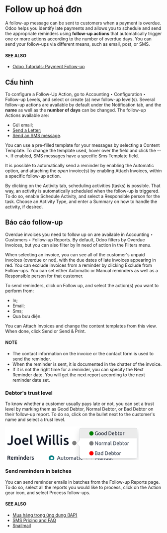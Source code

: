 # Follow up hoá đơn

A follow-up message can be sent to customers when a payment is overdue. Odoo helps you identify late
payments and allows you to schedule and send the appropriate reminders using **follow-up actions**
that automatically trigger one or more actions according to the number of overdue days. You can send
your follow-ups via different means, such as email, post, or SMS.

#### SEE ALSO
- [Odoo Tutorials: Payment Follow-up](https://www.odoo.com/slides/slide/payment-follow-up-1682)

## Cấu hình

To configure a Follow-Up Action, go to Accounting ‣ Configuration ‣
Follow-up Levels, and select or create (a) new follow-up level(s). Several follow-up actions are
available by default under the Notification tab, and the **name** as well as the
**number of days** can be changed. The follow-up Actions available are:

- Gửi email;
- [Send a Letter](../customer_invoices/snailmail.md#customer-invoices-snailmail);
- [Send an SMS message](../../../marketing/sms_marketing/pricing_and_faq.md#pricing-pricing-and-faq).

You can use a pre-filled template for your messages by selecting a Content Template. To
change the template used, hover over the field and click the -->. If enabled, SMS
messages have a specific Sms Template field.

It is possible to automatically send a reminder by enabling the Automatic option, and
attaching the *open* invoice(s) by enabling Attach Invoices, within a specific follow-up
action.

By clicking on the Activity tab, scheduling activities (tasks) is possible. That way,
an activity is automatically scheduled when the follow-up is triggered. To do so, enable
Schedule Activity, and select a Responsible person for the task. Choose an
Activity Type, and enter a Summary on how to handle the activity, if
desired.

## Báo cáo follow-up

Overdue invoices you need to follow up on are available in Accounting ‣ Customers
‣ Follow-up Reports. By default, Odoo filters by Overdue Invoices, but you can also
filter by In need of action in the Filters menu.

When selecting an invoice, you can see all of the customer's unpaid invoices (overdue or not), with
the due dates of late invoices appearing in red. You can exclude invoices from a reminder by
clicking Exclude from Follow-ups. You can set either Automatic or
Manual reminders as well as a Responsible person for that customer.

To send reminders, click on Follow up, and select the action(s) you want to perform
from:

- In;
- Email;
- Sms;
- Qua bưu điện.

You can Attach Invoices and change the content templates from this view. When done,
click Send or Send & Print.

#### NOTE
- The contact information on the invoice or the contact form is used to send the reminder.
- When the reminder is sent, it is documented in the chatter of the invoice.
- If it is not the right time for a reminder, you can specify the Next Reminder date.
  You will get the next report according to the next reminder date set.

### Debtor's trust level

To know whether a customer usually pays late or not, you can set a trust level by marking them as
Good Debtor, Normal Debtor, or Bad Debtor on their follow-up
report. To do so, click on the bullet next to the customer's name and select a trust level.

![Set debtor's trust level](../../../../.gitbook/assets/debtor-level.png)

### Send reminders in batches

You can send reminder emails in batches from the Follow-up Reports page. To do so,
select all the reports you would like to process, click on the Action gear icon, and
select Process follow-ups.

#### SEE ALSO
- [Mua hàng trong ứng dụng (IAP)](../../../essentials/in_app_purchase.md)
- [SMS Pricing and FAQ](../../../marketing/sms_marketing/pricing_and_faq.md)
- [Snailmail](../customer_invoices/snailmail.md)
